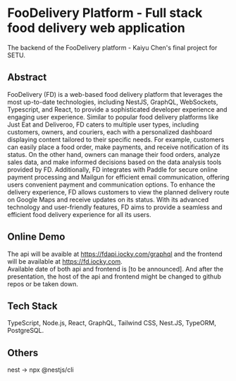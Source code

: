# FooDelivery Platform - Full stack food delivery web application
The backend of the FooDelivery platform - Kaiyu Chen's final project for SETU.

## Abstract
FooDelivery (FD) is a web-based food delivery platform that leverages the most up-to-date technologies, including NestJS, GraphQL, WebSockets, Typescript, and React, to provide a sophisticated developer experience and engaging user experience. Similar to popular food delivery platforms like Just Eat and Deliveroo, FD caters to multiple user types, including customers, owners, and couriers, each with a personalized dashboard displaying content tailored to their specific needs. For example, customers can easily place a food order, make payments, and receive notification of its status. On the other hand, owners can manage their food orders, analyze sales data, and make informed decisions based on the data analysis tools provided by FD. Additionally, FD integrates with Paddle for secure online payment processing and Mailgun for efficient email communication, offering users convenient payment and communication options. To enhance the delivery experience, FD allows customers to view the planned delivery route on Google Maps and receive updates on its status. With its advanced technology and user-friendly features, FD aims to provide a seamless and efficient food delivery experience for all its users.

## Online Demo
The api will be avaible at https://fdapi.iocky.com/graphql and the frontend will be available at https://fd.iocky.com.  
Available date of both api and frontend is [to be announced]. And after the presentation, the host of the api and frontend might be changed to github repos or be taken down.  

## Tech Stack
TypeScript, Node.js, React, GraphQL, Tailwind CSS, Nest.JS, TypeORM, PostgreSQL.  

## Others
nest -> npx @nestjs/cli